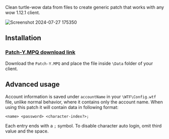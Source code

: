 Clean turtle-wow data from files to create generic patch that works with any wow 1.12.1 client.

![Screenshot 2024-07-27 175350](https://github.com/user-attachments/assets/d1df41c8-16d3-4aa3-8025-ddee14cd8317)


## Installation

### [Patch-Y.MPQ download link](https://github.com/MetalEgl/Autologin-for-WoW-1.12.1-Vanilla-Client/releases/download/v1.0/Patch-Y.mpq)

Download the `Patch-Y.MPQ` and place the file inside `\Data` folder of your client.

## Advanced usage

Account information is saved under `accountName` in your `\WTF\Config.wtf` file, unlike normal behavior, where it contains only the account name. When using this patch it will contain data in following format:

```
<name> <password> <character-index?>;
```

Each entry ends with a `;` symbol. To disable character auto login, omit third value and the space.
